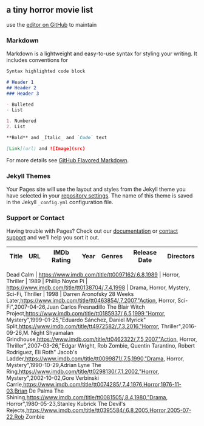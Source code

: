 ## a tiny horror movie list 


use the [editor on GitHub](https://github.com/e4rache/horror-movies/edit/main/README.md) to maintain 

### Markdown

Markdown is a lightweight and easy-to-use syntax for styling your writing. It includes conventions for

```markdown
Syntax highlighted code block

# Header 1
## Header 2
### Header 3

- Bulleted
- List

1. Numbered
2. List

**Bold** and _Italic_ and `Code` text

[Link](url) and ![Image](src)
```

For more details see [GitHub Flavored Markdown](https://guides.github.com/features/mastering-markdown/).

### Jekyll Themes

Your Pages site will use the layout and styles from the Jekyll theme you have selected in your [repository settings](https://github.com/e4rache/horror-movies/settings). The name of this theme is saved in the Jekyll `_config.yml` configuration file.

### Support or Contact

Having trouble with Pages? Check out our [documentation](https://docs.github.com/categories/github-pages-basics/) or [contact support](https://github.com/contact) and we’ll help you sort it out.




Title | URL | IMDb Rating | Year | Genres | Release Date | Directors
----- | --- | ----------- | ---- | ------ | ------------ | ----------

Dead Calm | https://www.imdb.com/title/tt0097162/,6.8,1989 | Horror, Thriller | 1989 | Phillip Noyce
Pi | https://www.imdb.com/title/tt0138704/,7.4,1998 | Drama, Horror, Mystery, Sci-Fi, Thriller | 1998 | Darren Aronofsky
28 Weeks Later,https://www.imdb.com/title/tt0463854/,7,2007,"Action, Horror, Sci-Fi",2007-04-26,Juan Carlos Fresnadillo
The Blair Witch Project,https://www.imdb.com/title/tt0185937/,6.5,1999,"Horror, Mystery",1999-01-25,"Eduardo Sánchez, Daniel Myrick"
Split,https://www.imdb.com/title/tt4972582/,7.3,2016,"Horror, Thriller",2016-09-26,M. Night Shyamalan
Grindhouse,https://www.imdb.com/title/tt0462322/,7.5,2007,"Action, Horror, Thriller",2007-03-26,"Edgar Wright, Rob Zombie, Quentin Tarantino, Robert Rodriguez, Eli Roth"
Jacob's Ladder,https://www.imdb.com/title/tt0099871/,7.5,1990,"Drama, Horror, Mystery",1990-10-29,Adrian Lyne
The Ring,https://www.imdb.com/title/tt0298130/,7.1,2002,"Horror, Mystery",2002-10-02,Gore Verbinski
Carrie,https://www.imdb.com/title/tt0074285/,7.4,1976,Horror,1976-11-03,Brian De Palma
The Shining,https://www.imdb.com/title/tt0081505/,8.4,1980,"Drama, Horror",1980-05-23,Stanley Kubrick
The Devil's Rejects,https://www.imdb.com/title/tt0395584/,6.8,2005,Horror,2005-07-22,Rob Zombie



